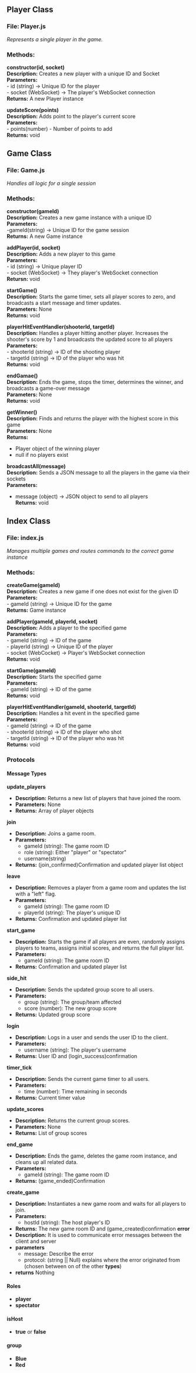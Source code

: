 ## Player Class
### File: Player.js
*Represents a single player in the game.*

### Methods:

**constructor(id, socket)**  
**Description:** Creates a new player with a unique ID and Socket  
**Parameters:**  
    - id (string) -> Unique ID for the player  
    - socket (WebSocket) -> The player's WebSocket connection  
**Returns:** A new Player instance  

**updateScore(points)**  
**Description:** Adds point to the player's current score  
**Parameters:**  
    - points(number) - Number of points to add  
**Returns:** void  


## Game Class  
### File: Game.js  
*Handles all logic for a single session*  

### Methods:

**constructor(gameId)**  
**Description:** Creates a new game instance with a unique ID  
**Parameters:**  
    -gameId(string) -> Unique ID for the game session  
**Returns:** A new Game instance  

**addPlayer(id, socket)**  
**Description:** Adds a new player to this game  
**Parameters:**  
    - id (string) -> Unique player ID  
    - socket (WebSocket) -> They player's WebSocket connection  
**Retursn:** void  

**startGame()**  
**Description:** Starts the game timer, sets all player scores to zero, and broadcasts a start message and timer updates.  
**Parameters:** None  
**Returns:** void  

**playerHitEventHandler(shooterId, targetId)**  
**Description:** Handles a player hitting another player. Increases the shooter's score by 1 and broadcasts the updated score to all players  
**Parameters:**  
    - shooterId (string) -> ID of the shooting player  
    - targetId (string) -> ID of the player who was hit  
**Returns:** void  

**endGamae()**  
**Description:** Ends the game, stops the timer, determines the winner, and broadcasts a game-over message  
**Parameters:** None  
**Returns:** void  

**getWinner()**  
**Description:** Finds and returns the player with the highest score in this game  
**Parameters:** None  
**Returns:**  
 - Player object of the winning player  
 - null if no players exist  

**broadcastAll(message)**  
**Description:** Sends a JSON message to all the players in the game via their sockets  
**Parameters:**  
 - message (object) -> JSON object to send to all players  
**Returns:** void  


## Index Class  
### File: index.js  
*Manages multiple games and routes commands to the correct game instance*  

### Methods:

**createGame(gameId)**  
**Description:** Creates a new game if one does not exist for the given ID  
**Parameters:**  
    - gameId (string) -> Unique ID for the game  
**Returns:** Game instance  

**addPlayer(gameId, playerId, socket)**  
**Description:** Adds a player to the specified game  
**Parameters:**  
    - gameId (string) -> ID of the game  
    - playerId (string) -> Unique ID of the player  
    - socket (WebCocket) -> Player's WebSocket connection  
**Returns:** void  

**startGame(gameId)**  
**Description:** Starts the specified game  
**Parameters:**  
    - gameId (string) -> ID of the game  
**Returns:** void  

**playerHitEventHandler(gameId, shooterId, targetId)**  
**Description:** Handles a hit event in the specified game  
**Parameters:**  
    - gameId (string) -> ID of the game  
    - shooterId (string) -> ID of the player who shot  
    - targetId (string) -> ID of the player who was hit  
**Returns:** void  

### Protocols

#### Message Types

**update_players**  
- **Description:** Returns a new list of players that have joined the room.  
- **Parameters:** None  
- **Returns:** Array of player objects  

**join**  
- **Description:** Joins a game room.  
- **Parameters:**  
    - gameId (string): The game room ID  
    - role (string): Either "player" or "spectator"
    - username(string)  
- **Returns:** (join_confirmed)Confirmation and updated player list object  

**leave**  
- **Description:** Removes a player from a game room and updates the list with a "left" flag.  
- **Parameters:**  
    - gameId (string): The game room ID  
    - playerId (string): The player's unique ID  
- **Returns:** Confirmation and updated player list  

**start_game**  
- **Description:** Starts the game if all players are even, randomly assigns players to teams, assigns initial scores, and returns the full player list.  
- **Parameters:**  
    - gameId (string): The game room ID  
- **Returns:** Confirmation and updated player list  

**side_hit**  
- **Description:** Sends the updated group score to all users.  
- **Parameters:**  
    - group (string): The group/team affected  
    - score (number): The new group score  
- **Returns:** Updated group score  

**login**  
- **Description:** Logs in a user and sends the user ID to the client.  
- **Parameters:**  
    - username (string): The player's username  
- **Returns:** User ID and (login_success)confirmation  

**timer_tick**  
- **Description:** Sends the current game timer to all users.  
- **Parameters:**  
    - time (number): Time remaining in seconds  
- **Returns:** Current timer value  

**update_scores**  
- **Description:** Returns the current group scores.  
- **Parameters:** None  
- **Returns:** List of group scores  

**end_game**  
- **Description:** Ends the game, deletes the game room instance, and cleans up all related data.  
- **Parameters:**  
    - gameId (string): The game room ID  
- **Returns:** (game_ended)Confirmation

**create_game**  
- **Description:** Instantiates a new game room and waits for all players to join.  
- **Parameters:**  
    - hostId (string): The host player's ID  
- **Returns:** The new game room ID and (game_created)confirmation 
**error**
-  **Description:** It is used to communicate error messages between the client and server
- **parameters**
    - message: Describe the error
    - protocol: (string || Null) explains where the error originated from (chosen between on of the other **types**)
- **returns** Nothing

#### Roles

- **player**
- **spectator**

#### isHost

- **true** or **false**

#### group

- **Blue**
- **Red**